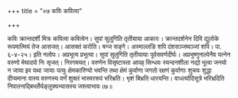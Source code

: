 +++
title = "०७ कविः कवित्वा"

+++

कविः क्रान्तदर्शी मित्रः कवित्वा कवित्वेन। सुपां सुलुगिति तृतीयाया आकारः। क्रान्तदर्शनेन दिवि द्युलोके रूपमात्मियं तेज आसजत्। आसक्तं करोति। षन्ज सङ्गे। अस्माल्लङि शपि दंशसञ्जष्वञ्जां शपि। पा. ६-४-२५। इति नलोपः। अप्रभूत्य प्रभूत्या। सुपां सुलुगिति तृतीयायाः पूर्वसवर्णदीर्घः। अप्रभुष्णुनाल्पेनैव यत्नेन वरुणो मेघादपो निः सृजत्। निरगमयत्। वरुणेन विसृष्टास्ता आपह् सिन्धवः स्यन्दनशीला नद्यो भूत्वा जनयो न जाया इव यथा जायाः पत्युः क्षेमकारिण्यो भवन्ति तथा क्षेमं कुर्वाणा जगतो रक्षणं कुर्वाणाः शुचयः शुद्धा दीप्यमाना वास्य वरुणस्य वर्णं शुक्लं भास्वररूपं भरिभ्रति। भृशं बिभ्रति धारयन्ति। वाधर्त्यादिसूत्रे भरिभ्रदिति निपातनाद्बिभर्तेर्यङ्लुक्यभ्यासस्य जश्त्वाभावः॥७॥